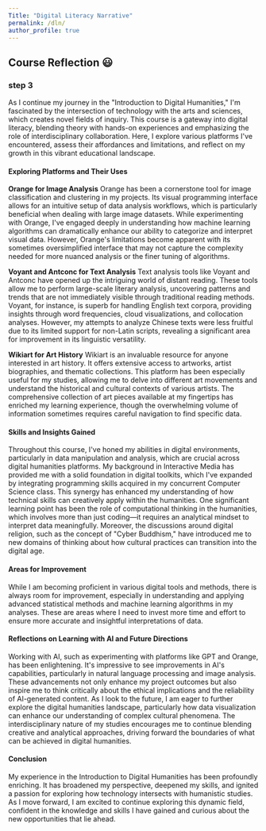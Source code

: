```yaml
---
Title: "Digital Literacy Narrative"
permalink: /dln/
author_profile: true
---
```


## Course Reflection :smiley:
### step 3

As I continue my journey in the "Introduction to Digital Humanities," I'm fascinated by the intersection of technology with the arts and sciences, which creates novel fields of inquiry. This course is a gateway into digital literacy, blending theory with hands-on experiences and emphasizing the role of interdisciplinary collaboration. Here, I explore various platforms I've encountered, assess their affordances and limitations, and reflect on my growth in this vibrant educational landscape.

#### Exploring Platforms and Their Uses 

**Orange for Image Analysis**
Orange has been a cornerstone tool for image classification and clustering in my projects. Its visual programming interface allows for an intuitive setup of data analysis workflows, which is particularly beneficial when dealing with large image datasets. While experimenting with Orange, I've engaged deeply in understanding how machine learning algorithms can dramatically enhance our ability to categorize and interpret visual data. However, Orange's limitations become apparent with its sometimes oversimplified interface that may not capture the complexity needed for more nuanced analysis or the finer tuning of algorithms.

**Voyant and Antconc for Text Analysis**
Text analysis tools like Voyant and Antconc have opened up the intriguing world of distant reading. These tools allow me to perform large-scale literary analysis, uncovering patterns and trends that are not immediately visible through traditional reading methods. Voyant, for instance, is superb for handling English text corpora, providing insights through word frequencies, cloud visualizations, and collocation analyses. However, my attempts to analyze Chinese texts were less fruitful due to its limited support for non-Latin scripts, revealing a significant area for improvement in its linguistic versatility.

**Wikiart for Art History**
Wikiart is an invaluable resource for anyone interested in art history. It offers extensive access to artworks, artist biographies, and thematic collections. This platform has been especially useful for my studies, allowing me to delve into different art movements and understand the historical and cultural contexts of various artists. The comprehensive collection of art pieces available at my fingertips has enriched my learning experience, though the overwhelming volume of information sometimes requires careful navigation to find specific data.

#### Skills and Insights Gained
Throughout this course, I've honed my abilities in digital environments, particularly in data manipulation and analysis, which are crucial across digital humanities platforms. My background in Interactive Media has provided me with a solid foundation in digital toolkits, which I've expanded by integrating programming skills acquired in my concurrent Computer Science class. This synergy has enhanced my understanding of how technical skills can creatively apply within the humanities.
One significant learning point has been the role of computational thinking in the humanities, which involves more than just coding—it requires an analytical mindset to interpret data meaningfully. Moreover, the discussions around digital religion, such as the concept of "Cyber Buddhism," have introduced me to new domains of thinking about how cultural practices can transition into the digital age.

#### Areas for Improvement
While I am becoming proficient in various digital tools and methods, there is always room for improvement, especially in understanding and applying advanced statistical methods and machine learning algorithms in my analyses. These are areas where I need to invest more time and effort to ensure more accurate and insightful interpretations of data.

#### Reflections on Learning with AI and Future Directions
Working with AI, such as experimenting with platforms like GPT and Orange, has been enlightening. It's impressive to see improvements in AI's capabilities, particularly in natural language processing and image analysis. These advancements not only enhance my project outcomes but also inspire me to think critically about the ethical implications and the reliability of AI-generated content.
As I look to the future, I am eager to further explore the digital humanities landscape, particularly how data visualization can enhance our understanding of complex cultural phenomena. The interdisciplinary nature of my studies encourages me to continue blending creative and analytical approaches, driving forward the boundaries of what can be achieved in digital humanities.

#### Conclusion
My experience in the Introduction to Digital Humanities has been profoundly enriching. It has broadened my perspective, deepened my skills, and ignited a passion for exploring how technology intersects with humanistic studies. As I move forward, I am excited to continue exploring this dynamic field, confident in the knowledge and skills I have gained and curious about the new opportunities that lie ahead.



 <!-- <mark>Ready for grading</mark> -->
